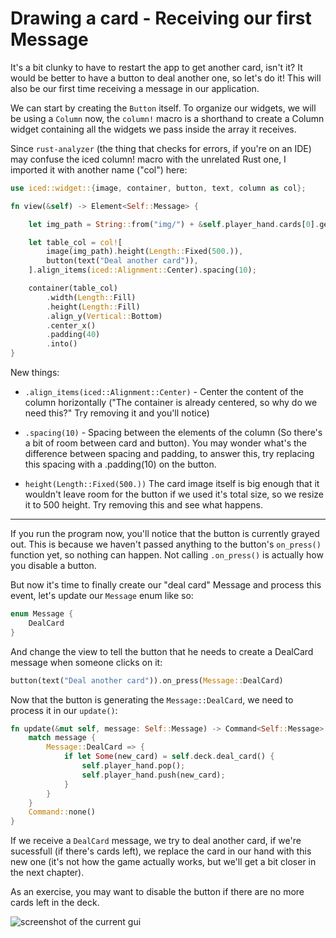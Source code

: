 # Drawing a card - Receiving our first Message

It's a bit clunky to have to restart the app to get another card, isn't it? It would be better to have a button to deal another one, so let's do it! This will also be our first time receiving a message in our application.

We can start by creating the `Button` itself. To organize our widgets, we will be using a `Column` now, the `column!` macro is a shorthand to create a Column widget containing all the widgets we pass inside the array it receives.

Since `rust-analyzer` (the thing that checks for errors, if you're on an IDE) may confuse the iced column! macro with the unrelated Rust one, I imported it with another name ("col") here:

```rust
use iced::widget::{image, container, button, text, column as col};

fn view(&self) -> Element<Self::Message> {

    let img_path = String::from("img/") + &self.player_hand.cards[0].get_id() + ".png";

    let table_col = col![
        image(img_path).height(Length::Fixed(500.)),
        button(text("Deal another card")),
    ].align_items(iced::Alignment::Center).spacing(10);

    container(table_col)
        .width(Length::Fill)
        .height(Length::Fill)
        .align_y(Vertical::Bottom)
        .center_x()
        .padding(40)
        .into()
}
```

New things:
- `.align_items(iced::Alignment::Center)` - Center the content of the column horizontally ("The container is already centered, so why do we need this?" Try removing it and you'll notice)

- `.spacing(10)` - Spacing between the elements of the column (So there's a bit of room between card and button). You may wonder what's the difference between spacing and padding, to answer this, try replacing this spacing with a .padding(10) on the button.

- `height(Length::Fixed(500.))` The card image itself is big enough that it wouldn't leave room for the button if we used it's total size, so we resize it to 500 height. Try removing this and see what happens.
---------------
If you run the program now, you'll notice that the button is currently grayed out. This is because we haven't passed anything to the button's `on_press()` function yet, so nothing can happen. Not calling `.on_press()` is actually how you disable a button.

But now it's time to finally create our "deal card" Message and process this event, let's update our `Message` enum like so:

```rust
enum Message {
    DealCard
}
```

And change the view to tell the button that he needs to create a DealCard message when someone clicks on it:

```rust
button(text("Deal another card")).on_press(Message::DealCard)
```

Now that the button is generating the `Message::DealCard`, we need to process it in our `update()`:

```rust
fn update(&mut self, message: Self::Message) -> Command<Self::Message> {
    match message {
        Message::DealCard => {
            if let Some(new_card) = self.deck.deal_card() {
                self.player_hand.pop();
                self.player_hand.push(new_card);
            }
        }
    }
    Command::none()
}
```

If we receive a `DealCard` message, we try to deal another card, if we're sucessfull (if there's cards left), we replace the card in our hand with this new one (it's not how the game actually works, but we'll get a bit closer in the next chapter).

As an exercise, you may want to disable the button if there are no more cards left in the deck.

![screenshot of the current gui](/img/05button.jpg)

